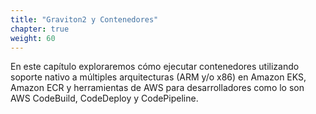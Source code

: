 ```yaml
---
title: "Graviton2 y Contenedores"
chapter: true
weight: 60
---
```


En este capítulo exploraremos cómo ejecutar contenedores utilizando soporte nativo a múltiples arquitecturas (ARM y/o x86) en Amazon EKS, Amazon ECR y herramientas de AWS para desarrolladores como lo son AWS CodeBuild, CodeDeploy y CodePipeline.



